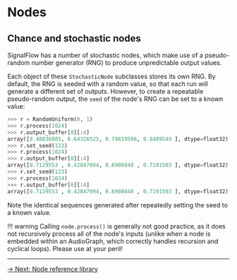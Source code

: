 # Nodes

## Chance and stochastic nodes

SignalFlow has a number of stochastic nodes, which make use of a pseudo-random number generator (RNG) to produce unpredictable output values.

Each object of these `StochasticNode` subclasses stores its own RNG. By default, the RNG is seeded with a random value, so that each run will generate a different set of outputs. However, to create a repeatable pseudo-random output, the `seed` of the node's RNG can be set to a known value:

```python
>>> r = RandomUniform(0, 1)
>>> r.process(1024)
>>> r.output_buffer[0][:4]
array([0.48836085, 0.64326525, 0.79819506, 0.8489549 ], dtype=float32)
>>> r.set_seed(123)
>>> r.process(1024)
>>> r.output_buffer[0][:4]
array([0.7129553 , 0.42847094, 0.6908848 , 0.7191503 ], dtype=float32)
>>> r.set_seed(123)
>>> r.process(1024)
>>> r.output_buffer[0][:4]
array([0.7129553 , 0.42847094, 0.6908848 , 0.7191503 ], dtype=float32)
```

Note the identical sequences generated after repeatedly setting the seed to a known value. 

!!! warning
    Calling `node.process()` is generally not good practice, as it does not recursively process all of the node's inputs (unlike when a node is embedded within an AudioGraph, which correctly handles recursion and cyclical loops). Please use at your peril!

---

[→ Next: Node reference library](library)